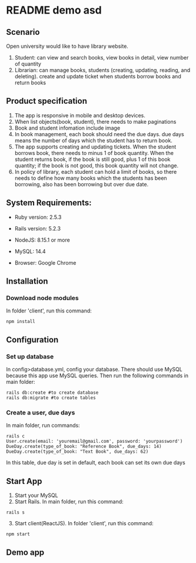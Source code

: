 # README demo asd

## Scenario
Open university would like to have library website. 
1. Student: can view and search books, view books in detail, view number of quantity
2. Librarian: can manage books, students (creating, updating, reading, and deleting). create and update ticket when students borrow books and return books

## Product specification
1. The app is responsive in mobile and desktop devices.
2. When list objects(book, student), there needs to make paginations
3. Book and student infomation include image
4. In book management, each book should need the due days. due days means the number of days which the student has to return book.
5. The app supports creating and updating tickets. When the student borrows book, there needs to minus 1 of book quantity. When the student returns book, if the book is still good, plus 1 of this book quantity; if the book is not good, this book quantity will not change.
6. In policy of library, each student can hold a limit of books, so there needs to define how many books which the students has been borrowing, also has been borrowing but over due date.
## System Requirements:

* Ruby version: 2.5.3

* Rails version: 5.2.3

* NodeJS: 8.15.1 or more

* MySQL: 14.4

* Browser: Google Chrome

## Installation

### Download node modules
In folder 'client', run this command:
```
npm install
```
## Configuration
### Set up database
In config>database.yml, config your database.
There should use MySQL because this app use MySQL queries. Then run the following commands in main folder: 
```
rails db:create #to create database
rails db:migrate #to create tables
```

### Create a user, due days
In main folder, run commands:
```
rails c
User.create(email: 'youremail@gmail.com', password: 'yourpassword')
DueDay.create(type_of_book: "Reference Book", due_days: 14)
DueDay.create(type_of_book: "Text Book", due_days: 62)
```
In this table, due day is set in default, each book can set its own due days
## Start App
1. Start your MySQL
2. Start Rails. In main folder, run this command:
```
rails s
```
3. Start client(ReactJS). In folder 'client', run this command:
```
npm start
```
## Demo app

